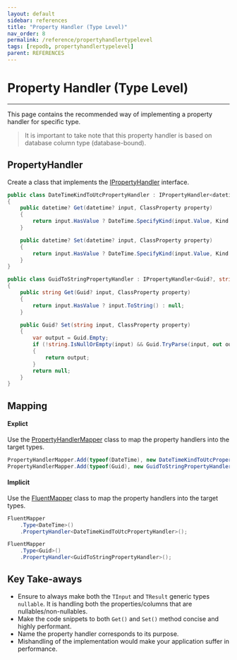 ```yaml
---
layout: default
sidebar: references
title: "Property Handler (Type Level)"
nav_order: 8
permalink: /reference/propertyhandlertypelevel
tags: [repodb, propertyhandlertypelevel]
parent: REFERENCES
---
```


# Property Handler (Type Level)

---

This page contains the recommended way of implementing a property handler for specific type.

> It is important to take note that this property handler is based on database column type (database-bound).

## PropertyHandler

Create a class that implements the [IPropertyHandler](/interface/ipropertyhandler) interface.

```csharp
public class DateTimeKindToUtcPropertyHandler : IPropertyHandler<datetime?, datetime?>
{
    public datetime? Get(datetime? input, ClassProperty property)
    {
        return input.HasValue ? DateTime.SpecifyKind(input.Value, Kind.Utc) : null;
    }

    public datetime? Set(datetime? input, ClassProperty property)
    {
        return input.HasValue ? DateTime.SpecifyKind(input.Value, Kind.Unspecified) : null;
    }
}

public class GuidToStringPropertyHandler : IPropertyHandler<Guid?, string>
{
    public string Get(Guid? input, ClassProperty property)
    {
        return input.HasValue ? input.ToString() : null;
    }

    public Guid? Set(string input, ClassProperty property)
    {
        var output = Guid.Empty;
        if (!string.IsNullOrEmpty(input) && Guid.TryParse(input, out output))
        {
            return output;
        }
        return null;
    }
}
```

## Mapping

#### Explict

Use the [PropertyHandlerMapper](/mapper/propertyhandlermapper) class to map the property handlers into the target types.

```csharp
PropertyHandlerMapper.Add(typeof(DateTime), new DateTimeKindToUtcPropertyHandler());
PropertyHandlerMapper.Add(typeof(Guid), new GuidToStringPropertyHandler());
```

#### Implicit

Use the [FluentMapper](/mapper/fluentmapper) class to map the property handlers into the target types.

```csharp
FluentMapper
    .Type<DateTime>()
    .PropertyHandler<DateTimeKindToUtcPropertyHandler>();

FluentMapper
    .Type<Guid>()
    .PropertyHandler<GuidToStringPropertyHandler>();
```

## Key Take-aways

- Ensure to always make both the `TInput` and `TResult` generic types `nullable`. It is handling both the properties/columns that are nullables/non-nullables.
- Make the code snippets to both `Get()` and `Set()` method concise and highly performant.
- Name the property handler corresponds to its purpose.
- Mishandling of the implementation would make your application suffer in performance.
